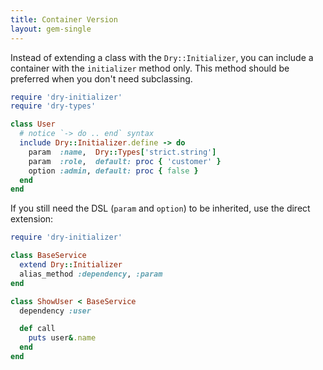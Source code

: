 ```yaml
---
title: Container Version
layout: gem-single
---
```


Instead of extending a class with the `Dry::Initializer`, you can include a container with the `initializer` method only. This method should be preferred when you don't need subclassing.

```ruby
require 'dry-initializer'
require 'dry-types'

class User
  # notice `-> do .. end` syntax
  include Dry::Initializer.define -> do
    param  :name,  Dry::Types['strict.string']
    param  :role,  default: proc { 'customer' }
    option :admin, default: proc { false }
  end
end
```

If you still need the DSL (`param` and `option`) to be inherited, use the direct extension:

```ruby
require 'dry-initializer'

class BaseService
  extend Dry::Initializer
  alias_method :dependency, :param
end

class ShowUser < BaseService
  dependency :user

  def call
    puts user&.name
  end
end
```
